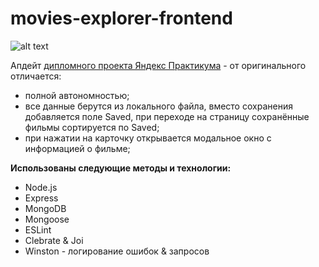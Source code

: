 # movies-explorer-frontend

![alt text](./opera_m6y0aE2P0o.gif)

Апдейт <a href="https://github.com/alebedev85/movies-explorer-frontend">дипломного проекта Яндекс Практикума</a> - от 
оригинального отличается:
* полной автономностью;
* все данные берутся из локального файла, вместо сохранения добавляется поле Saved, при переходе на страницу сохранённые фильмы
сортируется по Saved;
* при нажатии на карточку открывается модальное окно с информацией о фильме;

**Использованы следующие методы и технологии:**
- Node.js
- Express
- MongoDB
- Mongoose
- ESLint
- Clebrate & Joi
- Winston - логирование ошибок & запросов
